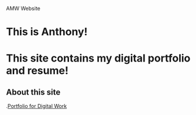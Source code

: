 AMW Website
# This is Anthony!
# This site contains my digital portfolio and resume!
## About this site
.[Portfolio for Digital Work](portfolio.md)



